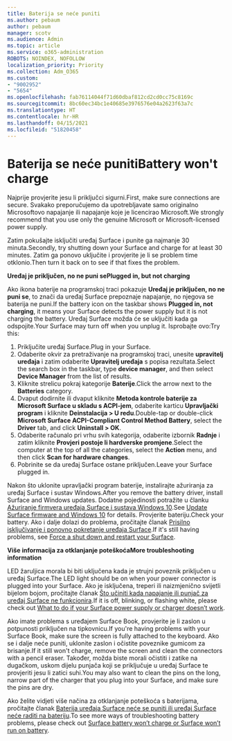```yaml
---
title: Baterija se neće puniti
ms.author: pebaum
author: pebaum
manager: scotv
ms.audience: Admin
ms.topic: article
ms.service: o365-administration
ROBOTS: NOINDEX, NOFOLLOW
localization_priority: Priority
ms.collection: Adm_O365
ms.custom:
- "9002952"
- "5654"
ms.openlocfilehash: fab76114044f71d60dbaf812cd2cd0cc75c8169c
ms.sourcegitcommit: 8bc60ec34bc1e40685e3976576e04a2623f63a7c
ms.translationtype: HT
ms.contentlocale: hr-HR
ms.lasthandoff: 04/15/2021
ms.locfileid: "51820458"
---
```

# <a name="battery-wont-charge"></a><span data-ttu-id="7772b-102">Baterija se neće puniti</span><span class="sxs-lookup"><span data-stu-id="7772b-102">Battery won't charge</span></span>

<span data-ttu-id="7772b-103">Najprije provjerite jesu li priključci sigurni.</span><span class="sxs-lookup"><span data-stu-id="7772b-103">First, make sure connections are secure.</span></span> <span data-ttu-id="7772b-104">Svakako preporučujemo da upotrebljavate samo originalno Microsoftovo napajanje ili napajanje koje je licencirao Microsoft.</span><span class="sxs-lookup"><span data-stu-id="7772b-104">We strongly recommend that you use only the genuine Microsoft or Microsoft-licensed power supply.</span></span>

<span data-ttu-id="7772b-105">Zatim pokušajte isključiti uređaj Surface i punite ga najmanje 30 minuta.</span><span class="sxs-lookup"><span data-stu-id="7772b-105">Secondly, try shutting down your Surface and charge for at least 30 minutes.</span></span> <span data-ttu-id="7772b-106">Zatim ga ponovo uključite i provjerite je li se problem time otklonio.</span><span class="sxs-lookup"><span data-stu-id="7772b-106">Then turn it back on to see if that fixes the problem.</span></span>

<span data-ttu-id="7772b-107">**Uređaj je priključen, no ne puni se**</span><span class="sxs-lookup"><span data-stu-id="7772b-107">**Plugged in, but not charging**</span></span>

<span data-ttu-id="7772b-108">Ako ikona baterije na programskoj traci pokazuje **Uređaj je priključen, no ne puni se**, to znači da uređaj Surface prepoznaje napajanje, no njegova se baterija ne puni.</span><span class="sxs-lookup"><span data-stu-id="7772b-108">If the battery icon on the taskbar shows **Plugged in, not charging**, it means your Surface detects the power supply but it is not charging the battery.</span></span> <span data-ttu-id="7772b-109">Uređaj Surface možda će se uključiti kada ga odspojite.</span><span class="sxs-lookup"><span data-stu-id="7772b-109">Your Surface may turn off when you unplug it.</span></span> <span data-ttu-id="7772b-110">Isprobajte ovo:</span><span class="sxs-lookup"><span data-stu-id="7772b-110">Try this:</span></span>

1. <span data-ttu-id="7772b-111">Priključite uređaj Surface.</span><span class="sxs-lookup"><span data-stu-id="7772b-111">Plug in your Surface.</span></span>
2. <span data-ttu-id="7772b-112">Odaberite okvir za pretraživanje na programskoj traci, unesite **upravitelj uređaja** i zatim odaberite **Upravitelj uređaja** s popisa rezultata.</span><span class="sxs-lookup"><span data-stu-id="7772b-112">Select the search box in the taskbar, type **device manager**, and then select **Device Manager** from the list of results.</span></span>
3. <span data-ttu-id="7772b-113">Kliknite strelicu pokraj kategorije **Baterije**.</span><span class="sxs-lookup"><span data-stu-id="7772b-113">Click the arrow next to the **Batteries** category.</span></span>
4. <span data-ttu-id="7772b-114">Dvaput dodirnite ili dvaput kliknite **Metoda kontrole baterije za Microsoft Surface u skladu s ACPI-jem**, odaberite karticu **Upravljački program** i kliknite **Deinstalacija > U redu**.</span><span class="sxs-lookup"><span data-stu-id="7772b-114">Double-tap or double-click **Microsoft Surface ACPI-Compliant Control Method Battery**, select the **Driver** tab, and click **Uninstall > OK**.</span></span>
5. <span data-ttu-id="7772b-115">Odaberite računalo pri vrhu svih kategorija, odaberite izbornik **Radnje** i zatim kliknite **Provjeri postoje li hardverske promjene**.</span><span class="sxs-lookup"><span data-stu-id="7772b-115">Select the computer at the top of all the categories, select the **Action** menu, and then click **Scan for hardware changes**.</span></span>
6. <span data-ttu-id="7772b-116">Pobrinite se da uređaj Surface ostane priključen.</span><span class="sxs-lookup"><span data-stu-id="7772b-116">Leave your Surface plugged in.</span></span>

<span data-ttu-id="7772b-117">Nakon što uklonite upravljački program baterije, instalirajte ažuriranja za uređaj Surface i sustav Windows.</span><span class="sxs-lookup"><span data-stu-id="7772b-117">After you remove the battery driver, install Surface and Windows updates.</span></span> <span data-ttu-id="7772b-118">Dodatne pojedinosti potražite u članku [Ažuriranje firmvera uređaja Surface i sustava Windows 10](https://support.microsoft.com/help/4023505).</span><span class="sxs-lookup"><span data-stu-id="7772b-118">See [Update Surface firmware and Windows 10](https://support.microsoft.com/help/4023505) for details.</span></span> <span data-ttu-id="7772b-119">Provjerite bateriju.</span><span class="sxs-lookup"><span data-stu-id="7772b-119">Check your battery.</span></span> <span data-ttu-id="7772b-120">Ako i dalje dolazi do problema, pročitajte članak [Prisilno isključivanje i ponovno pokretanje uređaja Surface](https://support.microsoft.com/help/4036280/surface-force-a-shut-down-and-restart-your-surface).</span><span class="sxs-lookup"><span data-stu-id="7772b-120">If it's still having problems, see [Force a shut down and restart your Surface](https://support.microsoft.com/help/4036280/surface-force-a-shut-down-and-restart-your-surface).</span></span>

<span data-ttu-id="7772b-121">**Više informacija za otklanjanje poteškoća**</span><span class="sxs-lookup"><span data-stu-id="7772b-121">**More troubleshooting information**</span></span>

<span data-ttu-id="7772b-122">LED žaruljica morala bi biti uključena kada je strujni poveznik priključen u uređaj Surface.</span><span class="sxs-lookup"><span data-stu-id="7772b-122">The LED light should be on when your power connector is plugged into your Surface.</span></span> <span data-ttu-id="7772b-123">Ako je isključena, treperi ili naizmjenično svijetli bijelom bojom, pročitajte članak [Što učiniti kada napajanje ili punjač za uređaj Surface ne funkcionira](https://support.microsoft.com/help/4484763/surface-fix-issues-with-your-power-supply).</span><span class="sxs-lookup"><span data-stu-id="7772b-123">If it is off, blinking, or flashing white, please check out [What to do if your Surface power supply or charger doesn’t work](https://support.microsoft.com/help/4484763/surface-fix-issues-with-your-power-supply).</span></span> 

<span data-ttu-id="7772b-124">Ako imate problema s uređajem Surface Book, provjerite je li zaslon u potpunosti priključen na tipkovnicu.</span><span class="sxs-lookup"><span data-stu-id="7772b-124">If you're having problems with your Surface Book, make sure the screen is fully attached to the keyboard.</span></span> <span data-ttu-id="7772b-125">Ako se i dalje neće puniti, uklonite zaslon i očistite poveznike gumicom za brisanje.</span><span class="sxs-lookup"><span data-stu-id="7772b-125">If it still won't charge, remove the screen and clean the connectors with a pencil eraser.</span></span> <span data-ttu-id="7772b-126">Također, možda biste morali očistiti i zatike na dugačkom, uskom dijelu punjača koji se priključuje u uređaj Surface te provjeriti jesu li zatici suhi.</span><span class="sxs-lookup"><span data-stu-id="7772b-126">You may also want to clean the pins on the long, narrow part of the charger that you plug into your Surface, and make sure the pins are dry.</span></span>

<span data-ttu-id="7772b-127">Ako želite vidjeti više načina za otklanjanje poteškoća s baterijama, pročitajte članak [Baterija uređaja Surface neće se puniti ili uređaj Surface neće raditi na bateriju](https://support.microsoft.com/help/4023536/surface-surface-battery-wont-charge).</span><span class="sxs-lookup"><span data-stu-id="7772b-127">To see more ways of troubleshooting battery problems, please check out [Surface battery won’t charge or Surface won’t run on battery](https://support.microsoft.com/help/4023536/surface-surface-battery-wont-charge).</span></span>
